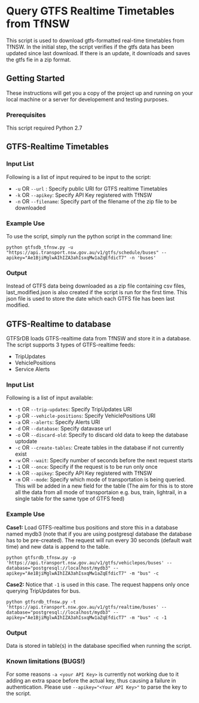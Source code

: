 # Query GTFS Realtime Timetables from TfNSW

This script is used to download gtfs-formatted real-time timetables from TfNSW. In the initial step, the script verifies if the gtfs data has been updated since last download. If there is an update, it downloads and saves the gtfs fie in a zip format.


## Getting Started
 These instructions will get you a copy of the project up and running on your local machine or a server for developement and testing purposes.
 
### Prerequisites
This script required Python 2.7 

## GTFS-Realtime Timetables

### Input List
Following is a list of input required to be input to the script:

* `-u` OR `--url` : Specify public URI for GTFS realtime Timetables 
* `-k` OR `--apikey`: Specify API Key registered with TfNSW
* `-n` OR `--filename`: Specify part of the filename of the zip file to be downloaded

### Example Use
To use the script, simply run the python script in the command line:

```
python gtfsdb_tfnsw.py -u "https://api.transport.nsw.gov.au/v1/gtfs/schedule/buses" --apikey="Ae1BjiMglwAIhIZA3ahIsxqMw1aZqEfdicT7" -n 'buses'
```

### Output
Instead of GTFS data being downloaded as a zip file containing csv files, last_modified.json is also created if the script is run for the first time. This json file is used to store the date which each GTFS file has been last modified.


## GTFS-Realtime to database
GTFSrDB loads GTFS-realtime data from TfNSW and store it in a database. The script supports 3 types of GTFS-realtime feeds:

* TripUpdates
* VehiclePositions
* Service Alerts

### Input List
Following is a list of input available:

* `-t` OR `--trip-updates`: Specify TripUpdates URI
* `-p` OR `--vehicle-positions`: Specify VehiclePositions URI
* `-a` OR `--alerts`: Specify Alerts URI
* `-d` OR `--database`: Specify datavase url
* `-o` OR `--discard-old`: Specify to discard old data to keep the database uptodate
* `-c` OR `--create-tables`: Create tables in the database if not currently exist
* `-w` OR `--wait`: Specify number of seconds before the next request starts
* `-1` OR `--once`: Specify if the request is to be run only once
* `-k` OR `--apikey`: Specify API Key registered with TfNSW
* `-m` OR `--mode`: Specify which mode of transportation is being queried. This will be added in a new field for the table (The aim for this is to store all the data from all mode of transportaion e.g. bus, train, lightrail, in a single table for the same type of GTFS feed)


### Example Use

**Case1:** Load GTFS-realtime bus positions and store this in a database named mydb3 (note that if you are using postgresql database the database has to be pre-created). The request will run every 30 seconds (default wait time) and new data is append to the table. 

```
python gtfsrdb_tfnsw.py -p 'https://api.transport.nsw.gov.au/v1/gtfs/vehiclepos/buses' --database="postgresql://localhost/mydb3" --apikey="Ae1BjiMglwAIhIZA3ahIsxqMw1aZqEfdicT7" -m "bus" -c

```

**Case2:** Notice that `-1` is used in this case. The request happens only once querying TripUpdates for bus.

```
python gtfsrdb_tfnsw.py -t 'https://api.transport.nsw.gov.au/v1/gtfs/realtime/buses' --database="postgresql://localhost/mydb3" --apikey="Ae1BjiMglwAIhIZA3ahIsxqMw1aZqEfdicT7" -m "bus" -c -1
```

### Output
Data is stored in table(s) in the database specified when running the script.

### Known limitations (BUGS!)
For some reasons `-a <your API Key>` is currently not working due to it adding an extra space before the actual key, thus causing a failure in authentication. Please use `--apikey="<Your API Key>"` to parse the key to the script.

